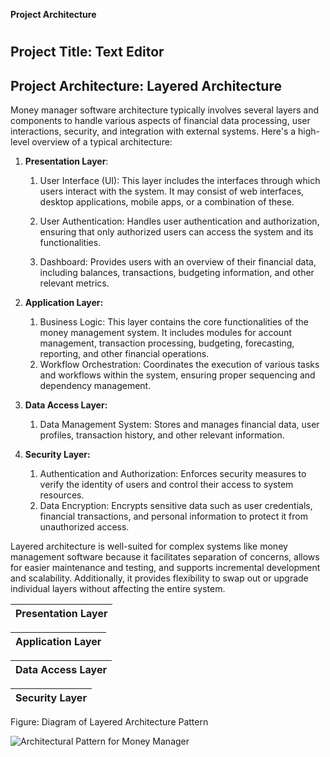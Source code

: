 <a name="_heading=h.ns8wb152ssmh"></a>   **Project Architecture**
#
## <a name="_heading=h.3znysh7"></a>**Project Title:** Text Editor
## <a name="_heading=h.2et92p0"></a>**Project Architecture:** Layered Architecture


Money manager software architecture typically involves several layers and components to handle various aspects of financial data processing, user interactions, security, and integration with external systems. Here's a high-level overview of a typical architecture:

1. **Presentation Layer**:
   1. User Interface (UI): This layer includes the interfaces through which users interact with the system. It may consist of web interfaces, desktop applications, mobile apps, or a combination of these.

   1. User Authentication: Handles user authentication and authorization, ensuring that only authorized users can access the system and its functionalities.

   1. Dashboard: Provides users with an overview of their financial data, including balances, transactions, budgeting information, and other relevant metrics.


1. **Application Layer:**
   1. Business Logic: This layer contains the core functionalities of the money management system. It includes modules for account management, transaction processing, budgeting, forecasting, reporting, and other financial operations.
   1. Workflow Orchestration: Coordinates the execution of various tasks and workflows within the system, ensuring proper sequencing and dependency management.

1. **Data Access Layer:**
   1. Data Management System: Stores and manages financial data, user profiles, transaction history, and other relevant information. 



1. **Security Layer:**
   1. Authentication and Authorization: Enforces security measures to verify the identity of users and control their access to system resources.
   1. Data Encryption: Encrypts sensitive data such as user credentials, financial transactions, and personal information to protect it from unauthorized access.




Layered architecture is well-suited for complex systems like money management software because it facilitates separation of concerns, allows for easier maintenance and testing, and supports incremental development and scalability. Additionally, it provides flexibility to swap out or upgrade individual layers without affecting the entire system.
















|Presentation Layer|
| :-: |


|Application Layer|
| :-: |


|Data Access Layer|
| :-: |


|Security Layer|
| :-: |









Figure: Diagram of Layered Architecture Pattern

<img title="Diagram of Layered Architecture Pattern for Money Manager" alt="Architectural Pattern for Money Manager" src="build/assets/Acrhitecture Diagram.jpeg">